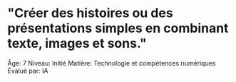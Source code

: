 # "Créer des histoires ou des présentations simples en combinant texte, images et sons."

Âge: 7
Niveau: Initié
Matière: Technologie et compétences numériques
Évalué par: IA
